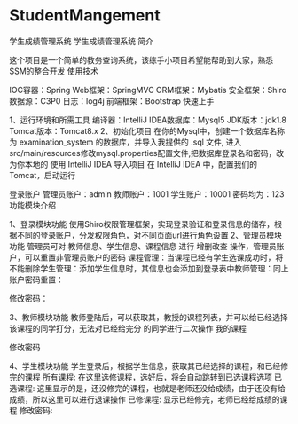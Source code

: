 # StudentMangement
学生成绩管理系统
学生成绩管理系统 简介

这个项目是一个简单的教务查询系统，该练手小项目希望能帮助到大家，熟悉SSM的整合开发 使用技术

IOC容器：Spring Web框架：SpringMVC ORM框架：Mybatis 安全框架：Shiro 数据源：C3P0 日志：log4j 前端框架：Bootstrap 快速上手

1、运行环境和所需工具 编译器：IntelliJ IDEA数据库：Mysql5 JDK版本：jdk1.8 Tomcat版本：Tomcat8.x 2、初始化项目 在你的Mysql中，创建一个数据库名称为 examination_system 的数据库，并导入我提供的 .sql 文件, 进入src/main/resources修改mysql.properties配置文件,把数据库登录名和密码，改为你本地的 使用 IntelliJ IDEA 导入项目 在 IntelliJ IDEA 中，配置我们的 Tomcat，启动运行

登录账户 管理员账户：admin 教师账户：1001 学生账户：10001 密码均为：123 功能模块介绍

1、登录模块功能 使用Shiro权限管理框架，实现登录验证和登录信息的储存，根据不同的登录账户，分发权限角色，对不同页面url进行角色设置 2、管理员模块功能 管理员可对 教师信息、学生信息、课程信息 进行 增删改查 操作，管理员账户，可以重置非管理员账户的密码 课程管理：当课程已经有学生选课成功时，将不能删除学生管理：添加学生信息时，其信息也会添加到登录表中教师管理：同上 账户密码重置：

修改密码： 

3、教师模块功能 教师登陆后，可以获取其，教授的课程列表，并可以给已经选择该课程的同学打分，无法对已经给完分 的同学进行二次操作 我的课程

修改密码

4、学生模块功能 学生登录后，根据学生信息，获取其已经选择的课程，和已经修完的课程 所有课程: 在这里选修课程，选好后，将会自动跳转到已选课程选项 已选课程: 这里显示的是，还没修完的课程，也就是老师还没给成绩，由于还没有给成绩，所以这里可以进行退课操作 已修课程: 显示已经修完，老师已经给成绩的课程 修改密码:
